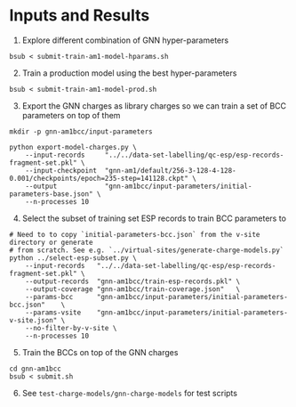 # Inputs and Results

1. Explore different combination of GNN hyper-parameters

```shell
bsub < submit-train-am1-model-hparams.sh
```

2. Train a production model using the best hyper-parameters

```shell
bsub < submit-train-am1-model-prod.sh
```

3. Export the GNN charges as library charges so we can train a set of 
   BCC parameters on top of them

```shell
mkdir -p gnn-am1bcc/input-parameters

python export-model-charges.py \
    --input-records     "../../data-set-labelling/qc-esp/esp-records-fragment-set.pkl" \
    --input-checkpoint  "gnn-am1/default/256-3-128-4-128-0.001/checkpoints/epoch=235-step=141128.ckpt" \
    --output            "gnn-am1bcc/input-parameters/initial-parameters-base.json" \
    --n-processes 10
```

4. Select the subset of training set ESP records to train BCC parameters to

```shell
# Need to to copy `initial-parameters-bcc.json` from the v-site directory or generate
# from scratch. See e.g. `../virtual-sites/generate-charge-models.py`
python ../select-esp-subset.py \
    --input-records   "../../data-set-labelling/qc-esp/esp-records-fragment-set.pkl" \
    --output-records  "gnn-am1bcc/train-esp-records.pkl" \
    --output-coverage "gnn-am1bcc/train-coverage.json"   \
    --params-bcc      "gnn-am1bcc/input-parameters/initial-parameters-bcc.json"    \
    --params-vsite    "gnn-am1bcc/input-parameters/initial-parameters-v-site.json" \
    --no-filter-by-v-site \
    --n-processes 10
```

5. Train the BCCs on top of the GNN charges

```shell
cd gnn-am1bcc
bsub < submit.sh
```

6. See `test-charge-models/gnn-charge-models` for test scripts